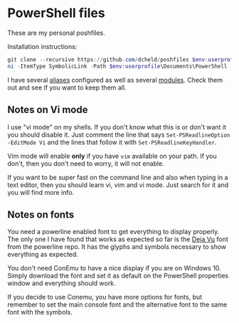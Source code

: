 # PowerShell files

These are my personal poshfiles.

Installation instructions:

````powershell
git clone --recursive https://github.com/dcheld/poshfiles $env:userprofile\source\repos\poshfiles
ni -ItemType SymbolicLink -Path $env:userprofile\Documents\PowerShell -Value $env:userprofile\source\repos\poshfile
````

I have several [aliases](https://github.com/giggio/poshfiles/blob/master/Microsoft.PowerShell_profile.ps1) configured
as well as several [modules](https://github.com/giggio/poshfiles/tree/master/Modules).
Check them out and see if you want to keep them all.


## Notes on Vi mode

I use "vi mode" on my shells. If you don't know what this is or don't want it
you should disable it. Just comment the line that says `Set-PSReadlineOption
-EditMode Vi` and the lines that follow it with `Set-PSReadlineKeyHandler`.

Vim mode will enable **only** if you have `vim` available on your path. If you don't,
then you don't need to worry, it will not enable.

If you want to be super fast on the command line and also when typing in a text
editor, then you should learn vi, vim and vi mode. Just search for it and you
will find more info.

## Notes on fonts
You need a powerline enabled font to get everything to display properly. The only one I have found
that works as expected so far is the
[Deja Vu](https://github.com/powerline/fonts/blob/master/DejaVuSansMono/DejaVu%20Sans%20Mono%20for%20Powerline.ttf)
font from the powerline repo. It has the glyphs and symbols necessary to show everything as expected.

You don't need ConEmu to have a nice display if you are on Windows 10. Simply download the font
and set it as default on the PowerShell properties window and everything should work.

If you decide to use Conemu, you have more options for fonts, but remember to set the main console font
and the alternative font to the same font with the symbols.
